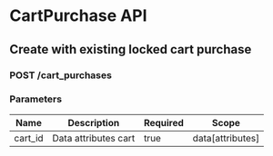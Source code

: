 # CartPurchase API

## Create with existing locked cart purchase

### POST /cart_purchases

### Parameters

| Name | Description | Required | Scope |
|------|-------------|----------|-------|
| cart_id | Data attributes cart | true | data[attributes] |

